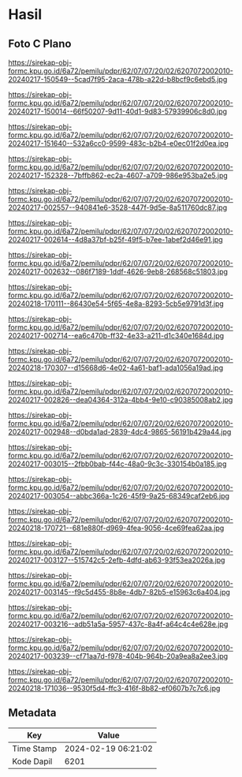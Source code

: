 # Hasil

## Foto C Plano

https://sirekap-obj-formc.kpu.go.id/6a72/pemilu/pdpr/62/07/07/20/02/6207072002010-20240217-150549--5cad7f95-2aca-478b-a22d-b8bcf9c6ebd5.jpg

https://sirekap-obj-formc.kpu.go.id/6a72/pemilu/pdpr/62/07/07/20/02/6207072002010-20240217-150014--66f50207-9d11-40d1-9d83-57939906c8d0.jpg

https://sirekap-obj-formc.kpu.go.id/6a72/pemilu/pdpr/62/07/07/20/02/6207072002010-20240217-151640--532a6cc0-9599-483c-b2b4-e0ec01f2d0ea.jpg

https://sirekap-obj-formc.kpu.go.id/6a72/pemilu/pdpr/62/07/07/20/02/6207072002010-20240217-152328--7bffb862-ec2a-4607-a709-986e953ba2e5.jpg

https://sirekap-obj-formc.kpu.go.id/6a72/pemilu/pdpr/62/07/07/20/02/6207072002010-20240217-002557--940841e6-3528-447f-9d5e-8a511760dc87.jpg

https://sirekap-obj-formc.kpu.go.id/6a72/pemilu/pdpr/62/07/07/20/02/6207072002010-20240217-002614--4d8a37bf-b25f-49f5-b7ee-1abef2d46e91.jpg

https://sirekap-obj-formc.kpu.go.id/6a72/pemilu/pdpr/62/07/07/20/02/6207072002010-20240217-002632--086f7189-1ddf-4626-9eb8-268568c51803.jpg

https://sirekap-obj-formc.kpu.go.id/6a72/pemilu/pdpr/62/07/07/20/02/6207072002010-20240218-170111--86430e54-5f65-4e8a-8293-5cb5e9791d3f.jpg

https://sirekap-obj-formc.kpu.go.id/6a72/pemilu/pdpr/62/07/07/20/02/6207072002010-20240217-002714--ea6c470b-ff32-4e33-a211-d1c340e1684d.jpg

https://sirekap-obj-formc.kpu.go.id/6a72/pemilu/pdpr/62/07/07/20/02/6207072002010-20240218-170307--d15668d6-4e02-4a61-baf1-ada1056a19ad.jpg

https://sirekap-obj-formc.kpu.go.id/6a72/pemilu/pdpr/62/07/07/20/02/6207072002010-20240217-002826--dea04364-312a-4bb4-9e10-c90385008ab2.jpg

https://sirekap-obj-formc.kpu.go.id/6a72/pemilu/pdpr/62/07/07/20/02/6207072002010-20240217-002948--d0bda1ad-2839-4dc4-9865-56191b429a44.jpg

https://sirekap-obj-formc.kpu.go.id/6a72/pemilu/pdpr/62/07/07/20/02/6207072002010-20240217-003015--2fbb0bab-f44c-48a0-9c3c-330154b0a185.jpg

https://sirekap-obj-formc.kpu.go.id/6a72/pemilu/pdpr/62/07/07/20/02/6207072002010-20240217-003054--abbc366a-1c26-45f9-9a25-68349caf2eb6.jpg

https://sirekap-obj-formc.kpu.go.id/6a72/pemilu/pdpr/62/07/07/20/02/6207072002010-20240218-170721--681e880f-d969-4fea-9056-4ce69fea62aa.jpg

https://sirekap-obj-formc.kpu.go.id/6a72/pemilu/pdpr/62/07/07/20/02/6207072002010-20240217-003127--515742c5-2efb-4dfd-ab63-93f53ea2026a.jpg

https://sirekap-obj-formc.kpu.go.id/6a72/pemilu/pdpr/62/07/07/20/02/6207072002010-20240217-003145--f9c5d455-8b8e-4db7-82b5-e15963c6a404.jpg

https://sirekap-obj-formc.kpu.go.id/6a72/pemilu/pdpr/62/07/07/20/02/6207072002010-20240217-003216--adb51a5a-5957-437c-8a4f-a64c4c4e628e.jpg

https://sirekap-obj-formc.kpu.go.id/6a72/pemilu/pdpr/62/07/07/20/02/6207072002010-20240217-003239--cf71aa7d-f978-404b-964b-20a9ea8a2ee3.jpg

https://sirekap-obj-formc.kpu.go.id/6a72/pemilu/pdpr/62/07/07/20/02/6207072002010-20240218-171036--9530f5d4-ffc3-416f-8b82-ef0607b7c7c6.jpg


## Metadata

| Key        | Value               |
| ---------- | ------------------- |
| Time Stamp | 2024-02-19 06:21:02 |
| Kode Dapil | 6201                |



